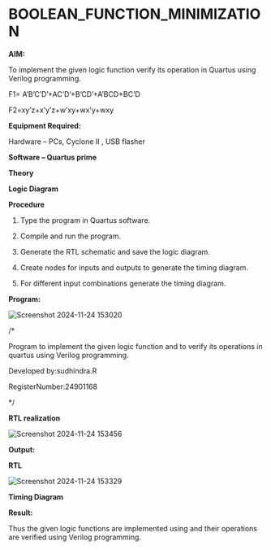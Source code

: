 # BOOLEAN_FUNCTION_MINIMIZATION

**AIM:**

To implement the given logic function verify its operation in Quartus using Verilog programming.

F1= A’B’C’D’+AC’D’+B’CD’+A’BCD+BC’D 

F2=xy’z+x’y’z+w’xy+wx’y+wxy

**Equipment Required:**

Hardware – PCs, Cyclone II , USB flasher

**Software – Quartus prime**

**Theory**

**Logic Diagram**

**Procedure**

1.	Type the program in Quartus software.

2.	Compile and run the program.

3.	Generate the RTL schematic and save the logic diagram.

4.	Create nodes for inputs and outputs to generate the timing diagram.

5.	For different input combinations generate the timing diagram.



**Program:**

![Screenshot 2024-11-24 153020](https://github.com/user-attachments/assets/6c3a5764-e08e-4c2f-be21-5a291adea15b)

/*

Program to implement the given logic function and to verify its operations in quartus using Verilog programming. 

Developed by:sudhindra.R

RegisterNumber:24901168

*/


**RTL realization**

![Screenshot 2024-11-24 153456](https://github.com/user-attachments/assets/34e2b92e-743f-41f6-ae5f-9c5614261621)

**Output:**


**RTL**

![Screenshot 2024-11-24 153329](https://github.com/user-attachments/assets/7a7ee550-82ee-4585-837d-ba3c8c765f5b)


**Timing Diagram**

**Result:**

Thus the given logic functions are implemented using and their operations are verified using Verilog programming.

